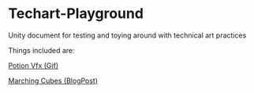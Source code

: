 # Techart-Playground
Unity document for testing and toying around with technical art practices

Things included are:

[Potion Vfx (Gif)](https://video.twimg.com/tweet_video/E4BpVRBUUAIf3TS.mp4)

[Marching Cubes (BlogPost)](https://joppemin.com/blog/index.php/2020/10/15/mesh-generation-marching-cubes/)
